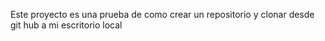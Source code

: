 Este proyecto es una prueba de como crear un repositorio y clonar desde git hub a mi escritorio local
